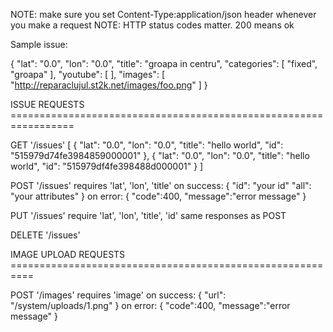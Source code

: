 NOTE: make sure you set Content-Type:application/json header whenever you
make a request
NOTE: HTTP status codes matter. 200 means ok

Sample issue:

{
  "lat": "0.0",
  "lon": "0.0",
  "title": "groapa in centru",
  "categories": [
    "fixed", "groapa"
  ],
  "youtube": [
  ],
  "images": [
    "http://reparaclujul.st2k.net/images/foo.png"
  ]
}

ISSUE REQUESTS =================================================================

GET '/issues'
[
  {
    "lat": "0.0",
    "lon": "0.0",
    "title": "hello world",
    "id": "515979d74fe3984859000001"
  },
  {
    "lat": "0.0",
    "lon": "0.0",
    "title": "hello world",
    "id": "515979df4fe398488d000001"
  }
]

POST '/issues'
requires 'lat', 'lon', 'title'
on success:
  {
    "id": "your id"
    "all": "your attributes"
  }
on error:
  {
    "code":400,
    "message":"error message"
  }

PUT '/issues'
require 'lat', 'lon', 'title', 'id'
same responses as POST


DELETE '/issues'

IMAGE UPLOAD REQUESTS ==========================================================

POST '/images'
requires 'image'
on success:
  { "url": "/system/uploads/1.png" }
on error:
  {
    "code":400,
    "message":"error message"
  }
